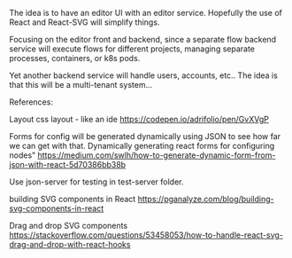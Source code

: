 The idea is to have an editor UI with an editor service.  Hopefully the use of React and React-SVG
will simplify things.

Focusing on the editor front and backend, since a separate flow backend service will execute flows for different projects, managing separate processes, containers, or k8s pods.

Yet another backend service will handle users, accounts, etc..  The idea is that this will be a multi-tenant system...


References:

Layout
css layout - like an ide
https://codepen.io/adrifolio/pen/GvXVgP

Forms for config will be generated dynamically using JSON to see how far we can get with that.  Dynamically generating react forms for configuring nodes"
https://medium.com/swlh/how-to-generate-dynamic-form-from-json-with-react-5d70386bb38b

Use json-server for testing in test-server folder.

building SVG components in React
https://pganalyze.com/blog/building-svg-components-in-react

Drag and drop SVG components
https://stackoverflow.com/questions/53458053/how-to-handle-react-svg-drag-and-drop-with-react-hooks



